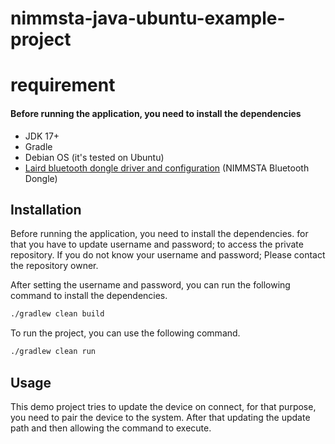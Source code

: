 # nimmsta-java-ubuntu-example-project

# requirement

#### Before running the application, you need to install the dependencies

- JDK 17+
- Gradle
- Debian OS (it's tested on Ubuntu)
- [Laird bluetooth dongle driver and configuration](https://github.com/LairdCP/UwTerminalX) (NIMMSTA Bluetooth Dongle)

## Installation

Before running the application, you need to install the dependencies. for that you have to update username and password; to access the private repository. If you do not know your username and password; Please contact the repository owner.

After setting the username and password, you can run the following command to install the dependencies.

```bash
./gradlew clean build
```

To run the project, you can use the following command.
```bash
./gradlew clean run
```

## Usage
This demo project tries to update the device on connect, for that purpose, you need to pair the device to the system.
After that updating the update path and then allowing the command to execute.
